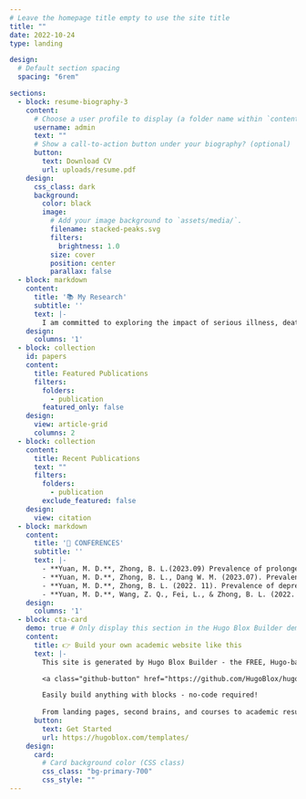 ```yaml
---
# Leave the homepage title empty to use the site title
title: ""
date: 2022-10-24
type: landing

design:
  # Default section spacing
  spacing: "6rem"

sections:
  - block: resume-biography-3
    content:
      # Choose a user profile to display (a folder name within `content/authors/`)
      username: admin
      text: ""
      # Show a call-to-action button under your biography? (optional)
      button:
        text: Download CV
        url: uploads/resume.pdf
    design:
      css_class: dark
      background:
        color: black
        image:
          # Add your image background to `assets/media/`.
          filename: stacked-peaks.svg
          filters:
            brightness: 1.0
          size: cover
          position: center
          parallax: false
  - block: markdown
    content:
      title: '📚 My Research'
      subtitle: ''
      text: |-
        I am committed to exploring the impact of serious illness, death, and bereavement on people's physical and mental well-being, and how to help people heal and grow from it. In the future I hope to use a range of qualitative and quantitative methods to comprehensively examine the impact of these dilemmas on individuals.
    design:
      columns: '1'
  - block: collection
    id: papers
    content:
      title: Featured Publications
      filters:
        folders:
          - publication
        featured_only: false
    design:
      view: article-grid
      columns: 2
  - block: collection
    content:
      title: Recent Publications
      text: ""
      filters:
        folders:
          - publication
        exclude_featured: false
    design:
      view: citation
  - block: markdown
    content:
      title: '📝 CONFERENCES'
      subtitle: ''
      text: |-
        - **Yuan, M. D.**, Zhong, B. L.(2023.09) Prevalence of prolonged grief disorder and its symptoms in bereaved persons in China: a systematic review and meta-analysis. Symposium on Psychological Trauma and Crisis Intervention. Wuhan, Hubei.
        - **Yuan, M. D.**, Zhong, B. L., Dang W. M. (2023.07). Prevalence of workplace sexual harassment and associated factors against nurses in Chinese medicine hospitals. Hubei Sexology Association. Tianmen, Hubei.
        - **Yuan, M. D.**, Zhong, B. L. (2022. 11). Prevalence of depressive symptoms among Chinese Shidu parents: A systemic review and meta-analysis. The 33rd Student Science and Technology Paper Presentation of China University of Geosciences. Wuhan, Hubei.
        - **Yuan, M. D.**, Wang, Z. Q., Fei, L., & Zhong, B. L. (2022. 07). Prevalence of prolonged grief disorder and its symptoms in Chinese parents who lost their only child: A systematic review and meta-analysis. Chinese Society of Neuroscience & Psychiatry. Xi'an, Shaanxi.
    design:
      columns: '1'
  - block: cta-card
    demo: true # Only display this section in the Hugo Blox Builder demo site
    content:
      title: 👉 Build your own academic website like this
      text: |-
        This site is generated by Hugo Blox Builder - the FREE, Hugo-based open source website builder trusted by 250,000+ academics like you.

        <a class="github-button" href="https://github.com/HugoBlox/hugo-blox-builder" data-color-scheme="no-preference: light; light: light; dark: dark;" data-icon="octicon-star" data-size="large" data-show-count="true" aria-label="Star HugoBlox/hugo-blox-builder on GitHub">Star</a>

        Easily build anything with blocks - no-code required!
        
        From landing pages, second brains, and courses to academic resumés, conferences, and tech blogs.
      button:
        text: Get Started
        url: https://hugoblox.com/templates/
    design:
      card:
        # Card background color (CSS class)
        css_class: "bg-primary-700"
        css_style: ""
---
```

